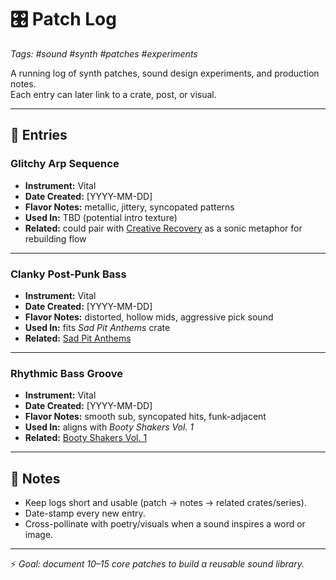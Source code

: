 # 🎛️ Patch Log
*Tags: #sound #synth #patches #experiments*  

A running log of synth patches, sound design experiments, and production notes.  
Each entry can later link to a crate, post, or visual.  

---

## 📒 Entries

### Glitchy Arp Sequence
- **Instrument:** Vital  
- **Date Created:** [YYYY-MM-DD]  
- **Flavor Notes:** metallic, jittery, syncopated patterns  
- **Used In:** TBD (potential intro texture)  
- **Related:** could pair with [Creative Recovery](../../poetry/posts/2025_creative_recovery.md) as a sonic metaphor for rebuilding flow  

---

### Clanky Post-Punk Bass
- **Instrument:** Vital  
- **Date Created:** [YYYY-MM-DD]  
- **Flavor Notes:** distorted, hollow mids, aggressive pick sound  
- **Used In:** fits *Sad Pit Anthems* crate  
- **Related:** [Sad Pit Anthems](../crates/sad_pit_anthems.md)  

---

### Rhythmic Bass Groove
- **Instrument:** Vital  
- **Date Created:** [YYYY-MM-DD]  
- **Flavor Notes:** smooth sub, syncopated hits, funk-adjacent  
- **Used In:** aligns with *Booty Shakers Vol. 1*  
- **Related:** [Booty Shakers Vol. 1](../crates/booty_shakers_vol1.md)  

---

## 📓 Notes
- Keep logs short and usable (patch → notes → related crates/series).  
- Date-stamp every new entry.  
- Cross-pollinate with poetry/visuals when a sound inspires a word or image.  

---

⚡ *Goal: document 10–15 core patches to build a reusable sound library.*
